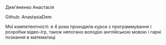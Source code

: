 Дем'яненко Анастасія

Github: AnastasiaDem

Мої компетентності: я 4 роки проходила курси з программування і розробки відео-ігр, також непогано володію англійською мовою і гарні познання в математиці
